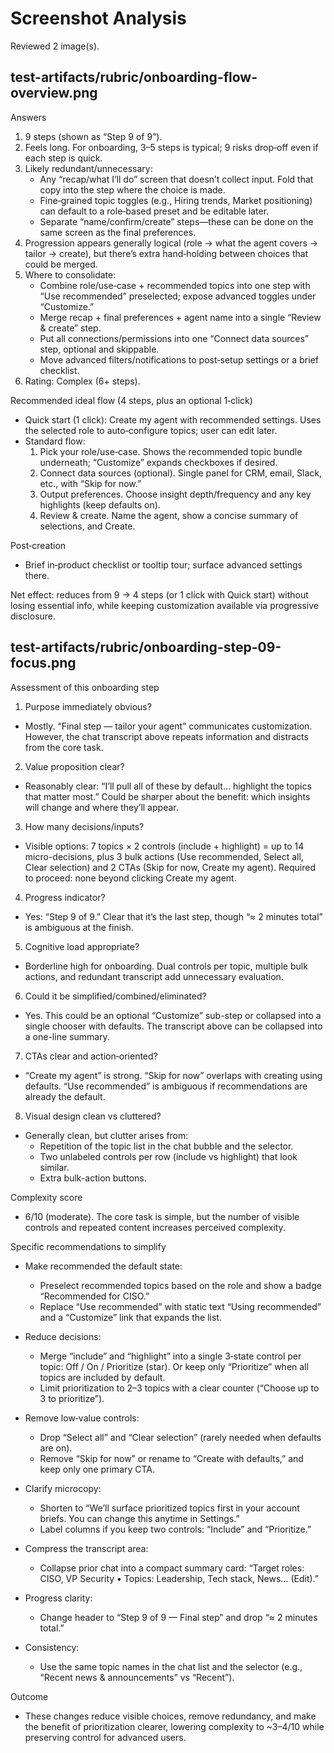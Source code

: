 # Screenshot Analysis

Reviewed 2 image(s).


## test-artifacts/rubric/onboarding-flow-overview.png

Answers
1) 9 steps (shown as “Step 9 of 9”).
2) Feels long. For onboarding, 3–5 steps is typical; 9 risks drop‑off even if each step is quick.
3) Likely redundant/unnecessary:
   - Any “recap/what I’ll do” screen that doesn’t collect input. Fold that copy into the step where the choice is made.
   - Fine‑grained topic toggles (e.g., Hiring trends, Market positioning) can default to a role‑based preset and be editable later.
   - Separate “name/confirm/create” steps—these can be done on the same screen as the final preferences.
4) Progression appears generally logical (role → what the agent covers → tailor → create), but there’s extra hand‑holding between choices that could be merged.
5) Where to consolidate:
   - Combine role/use‑case + recommended topics into one step with “Use recommended” preselected; expose advanced toggles under “Customize.”
   - Merge recap + final preferences + agent name into a single “Review & create” step.
   - Put all connections/permissions into one “Connect data sources” step, optional and skippable.
   - Move advanced filters/notifications to post‑setup settings or a brief checklist.
6) Rating: Complex (6+ steps).

Recommended ideal flow (4 steps, plus an optional 1‑click)
- Quick start (1 click): Create my agent with recommended settings. Uses the selected role to auto‑configure topics; user can edit later.
- Standard flow:
  1) Pick your role/use‑case. Shows the recommended topic bundle underneath; “Customize” expands checkboxes if desired.
  2) Connect data sources (optional). Single panel for CRM, email, Slack, etc., with “Skip for now.”
  3) Output preferences. Choose insight depth/frequency and any key highlights (keep defaults on).
  4) Review & create. Name the agent, show a concise summary of selections, and Create.

Post‑creation
- Brief in‑product checklist or tooltip tour; surface advanced settings there.

Net effect: reduces from 9 → 4 steps (or 1 click with Quick start) without losing essential info, while keeping customization available via progressive disclosure.

## test-artifacts/rubric/onboarding-step-09-focus.png

Assessment of this onboarding step

1) Purpose immediately obvious?
- Mostly. “Final step — tailor your agent” communicates customization. However, the chat transcript above repeats information and distracts from the core task.

2) Value proposition clear?
- Reasonably clear: “I’ll pull all of these by default… highlight the topics that matter most.” Could be sharper about the benefit: which insights will change and where they’ll appear.

3) How many decisions/inputs?
- Visible options: 7 topics × 2 controls (include + highlight) = up to 14 micro-decisions, plus 3 bulk actions (Use recommended, Select all, Clear selection) and 2 CTAs (Skip for now, Create my agent). Required to proceed: none beyond clicking Create my agent.

4) Progress indicator?
- Yes: “Step 9 of 9.” Clear that it’s the last step, though “≈ 2 minutes total” is ambiguous at the finish.

5) Cognitive load appropriate?
- Borderline high for onboarding. Dual controls per topic, multiple bulk actions, and redundant transcript add unnecessary evaluation.

6) Could it be simplified/combined/eliminated?
- Yes. This could be an optional “Customize” sub-step or collapsed into a single chooser with defaults. The transcript above can be collapsed into a one-line summary.

7) CTAs clear and action‑oriented?
- “Create my agent” is strong. “Skip for now” overlaps with creating using defaults. “Use recommended” is ambiguous if recommendations are already the default.

8) Visual design clean vs cluttered?
- Generally clean, but clutter arises from:
  - Repetition of the topic list in the chat bubble and the selector.
  - Two unlabeled controls per row (include vs highlight) that look similar.
  - Extra bulk-action buttons.

Complexity score
- 6/10 (moderate). The core task is simple, but the number of visible controls and repeated content increases perceived complexity.

Specific recommendations to simplify
- Make recommended the default state:
  - Preselect recommended topics based on the role and show a badge “Recommended for CISO.”
  - Replace “Use recommended” with static text “Using recommended” and a “Customize” link that expands the list.

- Reduce decisions:
  - Merge “include” and “highlight” into a single 3‑state control per topic: Off / On / Prioritize (star). Or keep only “Prioritize” when all topics are included by default.
  - Limit prioritization to 2–3 topics with a clear counter (“Choose up to 3 to prioritize”).

- Remove low‑value controls:
  - Drop “Select all” and “Clear selection” (rarely needed when defaults are on).
  - Remove “Skip for now” or rename to “Create with defaults,” and keep only one primary CTA.

- Clarify microcopy:
  - Shorten to “We’ll surface prioritized topics first in your account briefs. You can change this anytime in Settings.”
  - Label columns if you keep two controls: “Include” and “Prioritize.”

- Compress the transcript area:
  - Collapse prior chat into a compact summary card: “Target roles: CISO, VP Security • Topics: Leadership, Tech stack, News… (Edit).”

- Progress clarity:
  - Change header to “Step 9 of 9 — Final step” and drop “≈ 2 minutes total.”

- Consistency:
  - Use the same topic names in the chat list and the selector (e.g., “Recent news & announcements” vs “Recent”).

Outcome
- These changes reduce visible choices, remove redundancy, and make the benefit of prioritization clearer, lowering complexity to ~3–4/10 while preserving control for advanced users.
